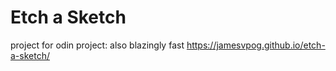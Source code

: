 # Etch a Sketch

project for odin project: also blazingly fast
https://jamesvpog.github.io/etch-a-sketch/
